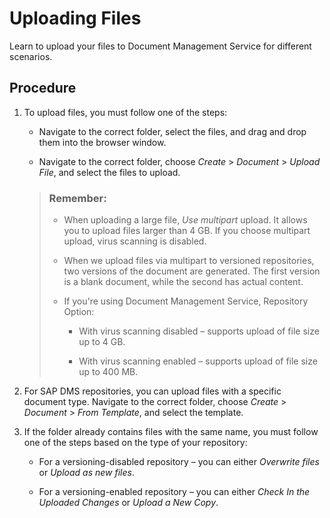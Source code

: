 <!-- loio397ca5d9ce6d444baec39181fc43cbcd -->

# Uploading Files

Learn to upload your files to Document Management Service for different scenarios.



## Procedure

1.  To upload files, you must follow one of the steps:

    -   Navigate to the correct folder, select the files, and drag and drop them into the browser window.

    -   Navigate to the correct folder, choose *Create* \> *Document* \> *Upload File*, and select the files to upload.


    > ### Remember:  
    > -   When uploading a large file, *Use multipart* upload. It allows you to upload files larger than 4 GB. If you choose multipart upload, virus scanning is disabled.
    > 
    > -   When we upload files via multipart to versioned repositories, two versions of the document are generated. The first version is a blank document, while the second has actual content.
    > 
    > -   If you're using Document Management Service, Repository Option:
    >     -   With virus scanning disabled – supports upload of file size up to 4 GB.
    > 
    >     -   With virus scanning enabled – supports upload of file size up to 400 MB.

2.  For SAP DMS repositories, you can upload files with a specific document type. Navigate to the correct folder, choose *Create* \> *Document* \> *From Template*, and select the template.

3.  If the folder already contains files with the same name, you must follow one of the steps based on the type of your repository:

    -   For a versioning-disabled repository – you can either *Overwrite files* or *Upload as new files*.

    -   For a versioning-enabled repository – you can either *Check In the Uploaded Changes* or *Upload a New Copy*.



